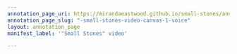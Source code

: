 ```yaml
---
annotation_page_uri: https://mirandaeastwood.github.io/small-stones/annotations/-small-stones-video-canvas-1-voice.json
annotation_page_slug: "-small-stones-video-canvas-1-voice"
layout: annotation_page
manifest_label: '"Small Stones" video'

---
```

